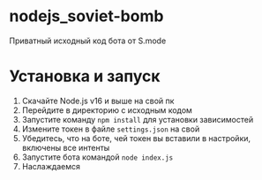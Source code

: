 # nodejs_soviet-bomb
Приватный исходный код бота от S.mode

# Установка и запуск
1. Скачайте Node.js v16 и выше на свой пк
2. Перейдите в директорию с исходным кодом
3. Запустите команду `npm install` для установки зависимостей
4. Измените токен в файле `settings.json` на свой
5. Убедитесь, что на боте, чей токен вы вставили в настройки, включены все интенты
6. Запустите бота командой `node index.js`
7. Наслаждаемся
